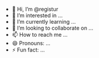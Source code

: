 - 👋 Hi, I’m @registur
- 👀 I’m interested in ...
- 🌱 I’m currently learning ...
- 💞️ I’m looking to collaborate on ...
- 📫 How to reach me ...
- 😄 Pronouns: ...
- ⚡ Fun fact: ...

<!---
registur/registur is a ✨ special ✨ repository because its `README.md` (this file) appears on your GitHub profile.
You can click the Preview link to take a look at your changes.
--->
